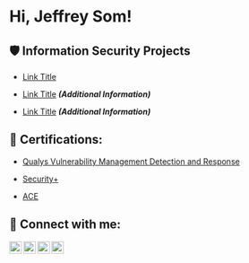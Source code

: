 <h1>Hi, Jeffrey Som! <a href="https://www.linkedin.com/in/jeffrey-som-a2bb171b6/"> </a> 

 

<h2>🛡️ Information Security Projects</h2> 

 

 - [Link Title](Link) 

 - [Link Title](Link) <b><i>(Additional Information)</b></i> 

  - [Link Title](Link) <b><i>(Additional Information)</b></i> 

   

<h2>📜 Certifications:</h2> 

 

  - [Qualys Vulnerability Management Detection and Response](https://github.com/jeffrey-som/jeffrey-som/blob/main/VMDR.pdf) 

  - [Security+](https://www.credly.com/earner/earned/badge/fc1776cc-e449-4175-812e-9c8783c16e07) 

  - [ACE](https://www.credly.com/earner/earned/badge/8f23544f-0d78-4345-9b1e-74c22f241256) 

     

<h2> 🤳 Connect with me:</h2> 

 

[<img align="left" alt="yourname | YouTube" width="22px" src="https://cdn.jsdelivr.net/npm/simple-icons@v3/icons/youtube.svg" />][youtube] 

[<img align="left" alt="yourname | Twitter" width="22px" src="https://cdn.jsdelivr.net/npm/simple-icons@v3/icons/twitter.svg" />][twitter] 

[<img align="left" alt="yourname | LinkedIn" width="22px" src="https://cdn.jsdelivr.net/npm/simple-icons@v3/icons/linkedin.svg" />][linkedin] 

[<img align="left" alt="yourname | Instagram" width="22px" src="https://cdn.jsdelivr.net/npm/simple-icons@v3/icons/instagram.svg" />][instagram] 

 

[twitter]: https://twitter.com/ 

[youtube]: https://www.youtube.com/c/ 

[instagram]: https://www.instagram.com/ 

[linkedin]: https://www.linkedin.com/in/jeffrey-som-a2bb171b6/ 

<!--
**jeffrey-som/jeffrey-som** is a ✨ _special_ ✨ repository because its `README.md` (this file) appears on your GitHub profile.

Here are some ideas to get you started:

- 🔭 I’m currently working on ...
- 🌱 I’m currently learning ...
- 👯 I’m looking to collaborate on ...
- 🤔 I’m looking for help with ...
- 💬 Ask me about ...
- 📫 How to reach me: ...
- 😄 Pronouns: ...
- ⚡ Fun fact: ...
-->
